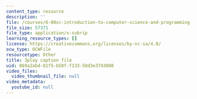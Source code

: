 ```yaml
---
content_type: resource
description: ''
file: /courses/6-00sc-introduction-to-computer-science-and-programming-spring-2011/869a2abd81f5b50ff13358d3e3743088_UiZlaJX3IRk.srt
file_size: 57371
file_type: application/x-subrip
learning_resource_types: []
license: https://creativecommons.org/licenses/by-nc-sa/4.0/
ocw_type: OCWFile
resourcetype: Other
title: 3play caption file
uid: 869a2abd-81f5-b50f-f133-58d3e3743088
video_files:
  video_thumbnail_file: null
video_metadata:
  youtube_id: null
---
```

